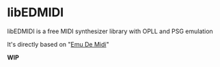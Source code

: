 # libEDMIDI
libEDMIDI is a free MIDI synthesizer library with OPLL and PSG emulation

It's directly based on "[Emu De Midi](http://bitbucket.org/losnoco/scc)"

**WIP**

